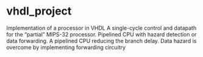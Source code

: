 # vhdl_project
Implementation of a processor in VHDL
A single-cycle control and datapath for the “partial” MIPS-32 processor.
Pipelined CPU with hazard detection or data forwarding.
A pipelined CPU reducing the branch delay.
Data hazard is overcome by implementing forwarding circuitry
